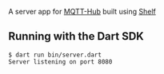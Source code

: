 A server app for [MQTT-Hub](https://github.com/clover-leaf/MQTT-Hub/blob/develop) built using [Shelf](https://pub.dev/packages/shelf)

## Running with the Dart SDK

```
$ dart run bin/server.dart
Server listening on port 8080
```
